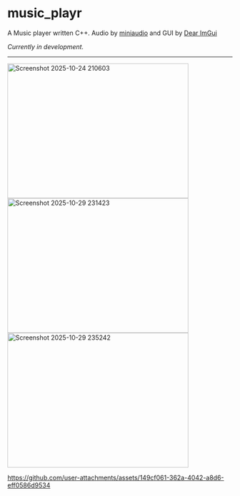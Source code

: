 # **music_playr**

A Music player written C++. Audio by [miniaudio](https://github.com/mackron/miniaudio) and GUI by [Dear ImGui](https://github.com/ocornut/imgui) 

_Currently in development._

---

<img width="405" height="302" alt="Screenshot 2025-10-24 210603" src="https://github.com/user-attachments/assets/0a733e2c-9481-4c6b-95b2-61708f93db6f" />

<img width="405" height="302" alt="Screenshot 2025-10-29 231423" src="https://github.com/user-attachments/assets/d3ff61c7-91f3-47ad-9e6a-b163967d5d9d" />

<img width="405" height="302" alt="Screenshot 2025-10-29 235242" src="https://github.com/user-attachments/assets/aa1cc817-9a20-4e51-b670-2811f1fa79e4" />

https://github.com/user-attachments/assets/149cf061-362a-4042-a8d6-eff0586d9534

